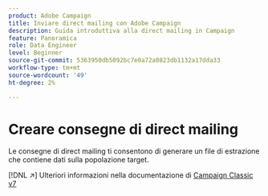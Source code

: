 ```yaml
---
product: Adobe Campaign
title: Inviare direct mailing con Adobe Campaign
description: Guida introduttiva alla direct mailing in Campaign
feature: Panoramica
role: Data Engineer
level: Beginner
source-git-commit: 5363950db5092bc7e0a72a0823db1132a17dda33
workflow-type: tm+mt
source-wordcount: '49'
ht-degree: 2%

---
```


# Creare consegne di direct mailing

Le consegne di direct mailing ti consentono di generare un file di estrazione che contiene dati sulla popolazione target.

[!DNL :arrow_upper_right:] Ulteriori informazioni nella documentazione di  [Campaign Classic v7](https://experienceleague.adobe.com/docs/campaign-classic/using/sending-messages/sending-direct-mail/about-direct-mail-channel.html)

